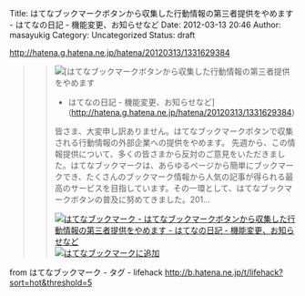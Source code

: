 Title: はてなブックマークボタンから収集した行動情報の第三者提供をやめます - はてなの日記 - 機能変更、お知らせなど
Date: 2012-03-13 20:46
Author: masayukig
Category: Uncategorized
Status: draft

<http://hatena.g.hatena.ne.jp/hatena/20120313/1331629384>  
  
  

> > ![](http://cdn-ak.favicon.st-hatena.com/?url=http%3A%2F%2Fhatena.g.hatena.ne.jp%2Fhatena%2F)[はてなブックマークボタンから収集した行動情報の第三者提供をやめます
> > - はてなの日記 -
> > 機能変更、お知らせなど](http://hatena.g.hatena.ne.jp/hatena/20120313/1331629384)
> >
> > 皆さま、大変申し訳ありません。はてなブックマークボタンで収集される行動情報の外部企業への提供をやめます。
> > 先週から、この情報提供について、多くの皆さまから反対のご意見をいただきました。はてなブックマークは、あらゆるページから簡単にブックマークでき、たくさんのブックマーク情報から人気の記事が得られる最高のサービスを目指しています。その一環として、はてなブックマークボタンの普及に努めてきました。201...
> >
> > [![はてなブックマーク -
> > はてなブックマークボタンから収集した行動情報の第三者提供をやめます -
> > はてなの日記 -
> > 機能変更、お知らせなど](http://b.hatena.ne.jp/entry/image/http://hatena.g.hatena.ne.jp/hatena/20120313/1331629384 "はてなブックマーク - はてなブックマークボタンから収集した行動情報の第三者提供をやめます - はてなの日記 - 機能変更、お知らせなど")](http://b.hatena.ne.jp/entry/http://hatena.g.hatena.ne.jp/hatena/20120313/1331629384)
> > [![はてなブックマークに追加](http://b.hatena.ne.jp/images/append.gif "はてなブックマークに追加")](http://b.hatena.ne.jp/append?http://hatena.g.hatena.ne.jp/hatena/20120313/1331629384)

  
  
from はてなブックマーク - タグ - lifehack
<http://b.hatena.ne.jp/t/lifehack?sort=hot&threshold=5>
